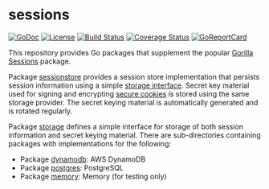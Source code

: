 # sessions

[![GoDoc](https://godoc.org/github.com/jjeffery/sessions?status.svg)](https://godoc.org/github.com/jjeffery/sessions/storage)
[![License](http://img.shields.io/badge/license-MIT-green.svg?style=flat)](https://raw.githubusercontent.com/jjeffery/sessions/master/LICENSE.md)
[![Build Status](https://travis-ci.org/jjeffery/sessions.svg?branch=master)](https://travis-ci.org/jjeffery/sessions)
[![Coverage Status](https://coveralls.io/repos/github/jjeffery/sessions/badge.svg?branch=master)](https://coveralls.io/github/jjeffery/sessions?branch=master)
[![GoReportCard](https://goreportcard.com/badge/github.com/jjeffery/sessions)](https://goreportcard.com/report/github.com/jjeffery/sessions)

This repository provides Go packages that supplement the popular
[Gorilla Sessions](https://github.com/gorilla/sessions) package.

Package [sessionstore](https://godoc.org/github.com/jjeffery/sessions/sessionstore)
provides a session store implementation that persists session information using
a simple [storage interface](https://godoc.org/github.com/jjeffery/sessions/storage#Provider).
Secret key material used for signing and encrypting
[secure cookies](https://github.com/gorilla/securecookie) is stored using the same storage provider.
The secret keying material is automatically generated and is rotated regularly.

Package [storage](https://godoc.org/github.com/jjeffery/sessions/storage) defines a simple interface
for storage of both session information and secret keying material. There are sub-directories
containing packages with implementations for the following:

- Package [dynamodb](htps://godoc.org/github.com/jjeffery/sessions/storage/dynamodb): AWS DynamoDB
- Package [postgres](https://godoc.org/github.com/jjeffery/sessions/storage/postgres): PostgreSQL
- Package [memory](https://godoc.org/github.com/jjeffery/sessions/storage/memory): Memory (for testing only)
